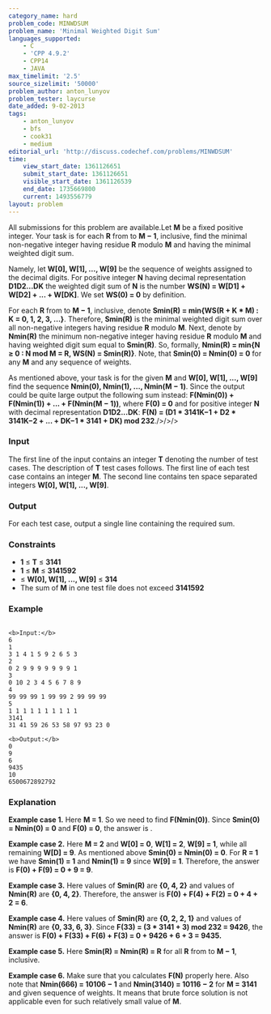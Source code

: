 ```yaml
---
category_name: hard
problem_code: MINWDSUM
problem_name: 'Minimal Weighted Digit Sum'
languages_supported:
    - C
    - 'CPP 4.9.2'
    - CPP14
    - JAVA
max_timelimit: '2.5'
source_sizelimit: '50000'
problem_author: anton_lunyov
problem_tester: laycurse
date_added: 9-02-2013
tags:
    - anton_lunyov
    - bfs
    - cook31
    - medium
editorial_url: 'http://discuss.codechef.com/problems/MINWDSUM'
time:
    view_start_date: 1361126651
    submit_start_date: 1361126651
    visible_start_date: 1361126539
    end_date: 1735669800
    current: 1493556779
layout: problem
---
```

All submissions for this problem are available.Let **M** be a fixed positive integer. Your task is for each **R** from  to **M − 1**, inclusive, find the minimal non-negative integer having residue **R** modulo **M** and having the minimal weighted digit sum.

Namely, let **W\[0\], W\[1\], ..., W\[9\]** be the sequence of weights assigned to the decimal digits. For positive integer **N** having decimal representation **D1D2...DK** the weighted digit sum of **N** is the number **WS(N) = W\[D1\] + W\[D2\] + ... + W\[DK\]**. We set **WS(0) = 0** by definition.

For each **R** from  to **M − 1**, inclusive, denote **Smin(R) = min{WS(R + K \* M) : K = 0, 1, 2, 3, ...}**. Therefore, **Smin(R)** is the minimal weighted digit sum over all non-negative integers having residue **R** modulo **M**. Next, denote by **Nmin(R)** the minimum non-negative integer having residue **R** modulo **M** and having weighted digit sum equal to **Smin(R)**. So, formally, **Nmin(R) = min{N ≥ 0 : N mod M = R, WS(N) = Smin(R)}**. Note, that **Smin(0) = Nmin(0) = 0** for any **M** and any sequence of weights.

As mentioned above, your task is for the given **M** and **W\[0\], W\[1\], ..., W\[9\]** find the sequence **Nmin(0), Nmin(1), ..., Nmin(M − 1)**. Since the output could be quite large output the following sum instead:
**F(Nmin(0)) + F(Nmin(1)) + ... + F(Nmin(M − 1))**,
where **F(0) = 0** and for positive integer **N** with decimal representation **D1D2...DK**:
**F(N) = (D1 \* 3141K−1 + D2 \* 3141K−2 + ... + DK−1 \* 3141 + DK) mod 232**./>/>/>

### Input

The first line of the input contains an integer **T** denoting the number of test cases. The description of **T** test cases follows. The first line of each test case contains an integer **M**. The second line contains ten space separated integers **W\[0\], W\[1\], ..., W\[9\]**.

### Output

For each test case, output a single line containing the required sum.

### Constraints

- **1** ≤ **T** ≤ **3141**
- **1** ≤ **M** ≤ **3141592**
- ≤ **W\[0\], W\[1\], ..., W\[9\]** ≤ **314**
- The sum of **M** in one test file does not exceed **3141592**

### Example

```

<b>Input:</b>
6
1
3 1 4 1 5 9 2 6 5 3
2
0 2 9 9 9 9 9 9 9 1
3
0 10 2 3 4 5 6 7 8 9
4
99 99 99 1 99 99 2 99 99 99
5
1 1 1 1 1 1 1 1 1 1
3141
31 41 59 26 53 58 97 93 23 0

<b>Output:</b>
0
9
6
9435
10
6500672892792

```
### Explanation

**Example case 1.** Here **M = 1**. So we need to find **F(Nmin(0))**. Since **Smin(0) = Nmin(0) = 0** and **F(0) = 0**, the answer is .

**Example case 2.** Here **M = 2** and **W\[0\] = 0**, **W\[1\] = 2**, **W\[9\] = 1**, while all remaining **W\[D\] = 9**. As mentioned above **Smin(0) = Nmin(0) = 0**. For **R = 1** we have **Smin(1) = 1** and **Nmin(1) = 9** since **W\[9\] = 1**. Therefore, the answer is **F(0) + F(9) = 0 + 9 = 9**.

**Example case 3.** Here values of **Smin(R)** are **{0, 4, 2}** and values of **Nmin(R)** are **{0, 4, 2}**. Therefore, the answer is **F(0) + F(4) + F(2) = 0 + 4 + 2 = 6**.

**Example case 4.** Here values of **Smin(R)** are **{0, 2, 2, 1}** and values of **Nmin(R)** are **{0, 33, 6, 3}**. Since **F(33) = (3 \* 3141 + 3) mod 232 = 9426**, the answer is **F(0) + F(33) + F(6) + F(3) = 0 + 9426 + 6 + 3 = 9435.**

**Example case 5.** Here **Smin(R) = Nmin(R) = R** for all **R** from  to **M − 1**, inclusive.

**Example case 6.** Make sure that you calculates **F(N)** properly here. Also note that **Nmin(666) = 10106 − 1** and **Nmin(3140) = 10116 − 2** for **M = 3141** and given sequence of weights. It means that brute force solution is not applicable even for such relatively small value of **M**.